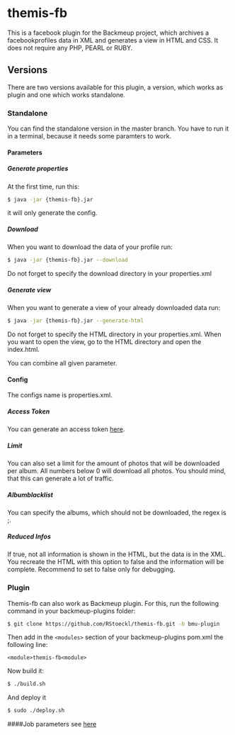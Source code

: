 # themis-fb
This is a facebook plugin for the Backmeup project, which archives a facebookprofiles data in XML and generates a view in HTML and CSS. It does not require any PHP, PEARL or RUBY.
## Versions
There are two versions available for this plugin, a version, which works as plugin and one which works standalone.
### Standalone
You can find the standalone version in the master branch. You have to run it in a terminal, because it needs some paramters to work.
#### Parameters
##### Generate properties
At the first time, run this:
```sh
$ java -jar {themis-fb}.jar
```
it will only generate the config. 
##### Download
When you want to download the data of your profile run:
```sh
$ java -jar {themis-fb}.jar --download
```
Do not forget to specify the download directory in your properties.xml
##### Generate view
When you want to generate a view of your already downloaded data run:
```sh
$ java -jar {themis-fb}.jar --generate-html
```
Do not forget to specify the HTML directory in your properties.xml. When you want to open the view, go to the HTML directory and open the index.html.

You can combine all given parameter.
#### Config
The configs name is properties.xml.
##### Access Token
You can generate an access token [here](https://developers.facebook.com/tools/explorer).
##### Limit
You can also set a limit for the amount of photos that will be downloaded per album. All numbers below 0 will download all photos. You should mind, that this can generate a lot of traffic.
##### Albumblacklist
You can specify the albums, which should not be downloaded, the regex is ;.
##### Reduced Infos
If true, not all information is shown in the HTML, but the data is in the XML. You recreate the HTML with this option to false and the information will be complete. Recommend to set to false only for debugging.
### Plugin
Themis-fb can also work as Backmeup plugin. For this, run the following command in your backmeup-plugins folder:
```sh
$ git clone https://github.com/RStoeckl/themis-fb.git -b bmu-plugin
```
Then add in the ```<modules>``` section of your backmeup-plugins pom.xml the following line:
```
<module>themis-fb<module>
```
Now build it:
```sh
$ ./build.sh
```
And deploy it
```sh
$ sudo ./deploy.sh
```
####Job parameters
see [here](#config)
